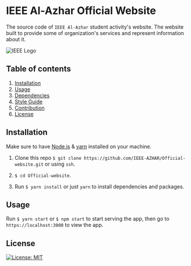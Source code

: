 # IEEE Al-Azhar Official Website

The source code of `IEEE Al-Azhar` student activity's website. The website built to provide some of organization's services and represent information about it.

![IEEE Logo](https://drive.google.com/file/d/13B3rIyyKX-lOjcal7xADfYKL27qXH9qf/view?usp=sharing)

## Table of contents

1. [Installation](#install)
1. [Usage](#use)
1. [Dependencies](#dependencies)
1. [Style Guide](#style-guide)
1. [Contribution](#contribution)
1. [License](#license)

<a name="install"></a>

## Installation

Make sure to have [Node.js](https://nodejs.org/en/download/) & [yarn](https://classic.yarnpkg.com/en/docs/install/) installed on your machine.

1. Clone this repo `$ git clone https://github.com/IEEE-AZHAR/Official-website.git` or using `ssh`.

2. `$ cd Official-website`.

3. Run `$ yarn install` or just `yarn` to install dependencies and packages.

<a name="install"></a>

## Usage

Run `$ yarn start` or `$ npm start` to start serving the app, then go to `https://localhost:3000` to view the app.

<a name="license"></a>

## License

[![License: MIT](https://img.shields.io/badge/License-MIT-yellow.svg)](https://opensource.org/licenses/MIT)
